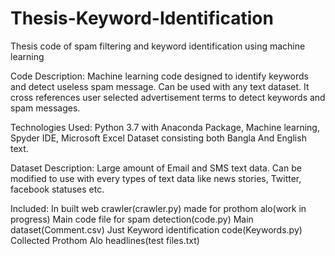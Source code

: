 # Thesis-Keyword-Identification
Thesis code of spam filtering and keyword identification using machine learning

Code Description: Machine learning code designed to identify keywords and detect useless spam message. Can be used with any text dataset. It cross references user selected advertisement terms to detect keywords and spam messages.

Technologies Used: Python 3.7 with Anaconda Package, Machine learning, Spyder IDE, Microsoft Excel Dataset consisting both Bangla And English text.

Dataset Description: Large amount of Email and SMS text data. Can be modified to use with every types of text data like news stories, Twitter, facebook statuses etc.

Included: In built web crawler(crawler.py) made for prothom alo(work in progress) 
Main code file for spam detection(code.py)
Main dataset(Comment.csv)
Just Keyword identification code(Keywords.py)
Collected Prothom Alo headlines(test files.txt)



 
